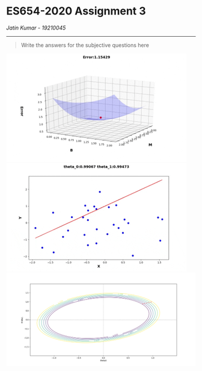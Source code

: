# ES654-2020 Assignment 3

*Jatin Kumar* - *19210045*

------

> Write the answers for the subjective questions here

![Surface Plot](AnimatedGIF-downsized_large.gif)<br />
![Line Fit](fitline.gif)<br />
![Contour Plot](contour_plot.png)<br />